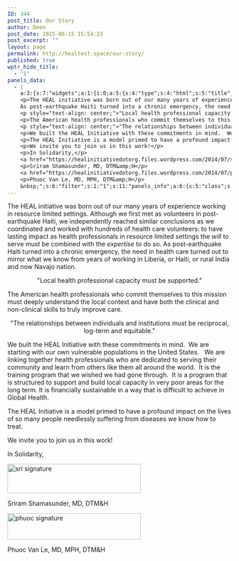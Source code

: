 ```yaml
---
ID: 344
post_title: Our Story
author: Deen
post_date: 2015-06-15 15:54:23
post_excerpt: ""
layout: page
permalink: http://healtest.space/our-story/
published: true
wptr_hide_title:
  - "1"
panels_data:
  - |
    a:3:{s:7:"widgets";a:1:{i:0;a:5:{s:4:"type";s:4:"html";s:5:"title";s:0:"";s:4:"text";s:2509:"<p></p>
    <p>The HEAL initiative was born out of our many years of experience working in resource limited settings. Although we first met as volunteers in post-earthquake Haiti, we independently reached similar conclusions as we coordinated and worked with hundreds of health care volunteers: to have lasting impact as health professionals in resource limited settings the <i>will </i>to serve must be combined with the <i>expertise</i> to do so.
    As post-earthquake Haiti turned into a chronic emergency, the need in health care turned out to mirror what we know from years of working in Liberia, or Haiti, or rural India and now Navajo nation.</p>
    <p style="text-align: center;">"Local health professional capacity must be supported."</p>
    <p>The American health professionals who commit themselves to this mission must deeply understand the local context and have both the clinical and non-clinical skills to truly improve care.</p>
    <p style="text-align: center;">"The relationships between individuals and institutions must be reciprocal, log-term and equitable."</p>
    <p>We built the HEAL Initiative with these commitments in mind.  We are starting with our own vulnerable populations in the United States.   We are linking together health professionals who are dedicated to serving their community and learn from others like them all around the world.  It is the training program that we wished we had gone through.  It is a program that is structured to support and build local capacity in very poor areas for the long term. It is financially sustainable in a way that is difficult to achieve in Global Health.</p>
    <p>The HEAL Initiative is a model primed to have a profound impact on the lives of so many people needlessly suffering from diseases we know how to treat.</p>
    <p>We invite you to join us in this work!</p>
    <p>In Solidarity,</p>
    <a href="https://healinitiativedotorg.files.wordpress.com/2014/07/sri-signature.png"><img class=" size-medium wp-image-1128 alignnone" src="https://healinitiativedotorg.files.wordpress.com/2014/07/sri-signature.png?w=600&amp;h=132" alt="sri signature" width="300" height="66" /></a>
    <p>Sriram Shamasunder, MD, DTM&amp;H</p>
    <a href="https://healinitiativedotorg.files.wordpress.com/2014/07/phuoc-signature.png"><img class=" size-medium wp-image-1129 alignnone" src="https://healinitiativedotorg.files.wordpress.com/2014/07/phuoc-signature.png?w=600&amp;h=118" alt="phuoc signature" width="300" height="59" /></a>
    <p>Phuoc Van Le, MD, MPH, DTM&amp;H</p>
    &nbsp;";s:6:"filter";s:1:"1";s:11:"panels_info";a:6:{s:5:"class";s:30:"WP_Widget_Black_Studio_TinyMCE";s:3:"raw";b:0;s:4:"grid";i:0;s:4:"cell";i:0;s:2:"id";i:0;s:5:"style";a:1:{s:18:"background_display";s:5:"cover";}}}}s:5:"grids";a:1:{i:0;a:2:{s:5:"cells";i:1;s:5:"style";a:3:{s:11:"row_stretch";s:4:"full";s:10:"background";s:7:"#ffffff";s:18:"background_display";s:5:"cover";}}}s:10:"grid_cells";a:1:{i:0;a:2:{s:4:"grid";i:0;s:6:"weight";i:1;}}}
---
```

<p></p>
<p>The HEAL initiative was born out of our many years of experience working in resource limited settings. Although we first met as volunteers in post-earthquake Haiti, we independently reached similar conclusions as we coordinated and worked with hundreds of health care volunteers: to have lasting impact as health professionals in resource limited settings the <i>will </i>to serve must be combined with the <i>expertise</i> to do so.
As post-earthquake Haiti turned into a chronic emergency, the need in health care turned out to mirror what we know from years of working in Liberia, or Haiti, or rural India and now Navajo nation.</p>
<p style="text-align: center;">"Local health professional capacity must be supported."</p>
<p>The American health professionals who commit themselves to this mission must deeply understand the local context and have both the clinical and non-clinical skills to truly improve care.</p>
<p style="text-align: center;">"The relationships between individuals and institutions must be reciprocal, log-term and equitable."</p>
<p>We built the HEAL Initiative with these commitments in mind.&nbsp; We are starting with our own vulnerable populations in the United States.&nbsp;&nbsp; We are linking together health professionals who are dedicated to serving their community and learn from others like them all around the world.&nbsp; It is the training program that we wished we had gone through.&nbsp; It is a program that is structured to support and build local capacity in very poor areas for the long term.&nbsp;It is financially sustainable in a way that is difficult to achieve in Global Health.</p>
<p>The HEAL Initiative is a model primed to have a profound impact on the lives of so many people needlessly suffering from diseases we know how to treat.</p>
<p>We invite you to join us in this work!</p>
<p>In Solidarity,</p>
<a href="https://healinitiativedotorg.files.wordpress.com/2014/07/sri-signature.png"><img class=" size-medium wp-image-1128 alignnone" src="https://healinitiativedotorg.files.wordpress.com/2014/07/sri-signature.png?w=600&amp;h=132" alt="sri signature" width="300" height="66"></a>
<p>Sriram Shamasunder, MD, DTM&amp;H</p>
<a href="https://healinitiativedotorg.files.wordpress.com/2014/07/phuoc-signature.png"><img class=" size-medium wp-image-1129 alignnone" src="https://healinitiativedotorg.files.wordpress.com/2014/07/phuoc-signature.png?w=600&amp;h=118" alt="phuoc signature" width="300" height="59"></a>
<p>Phuoc Van Le, MD, MPH, DTM&amp;H</p>
&nbsp;